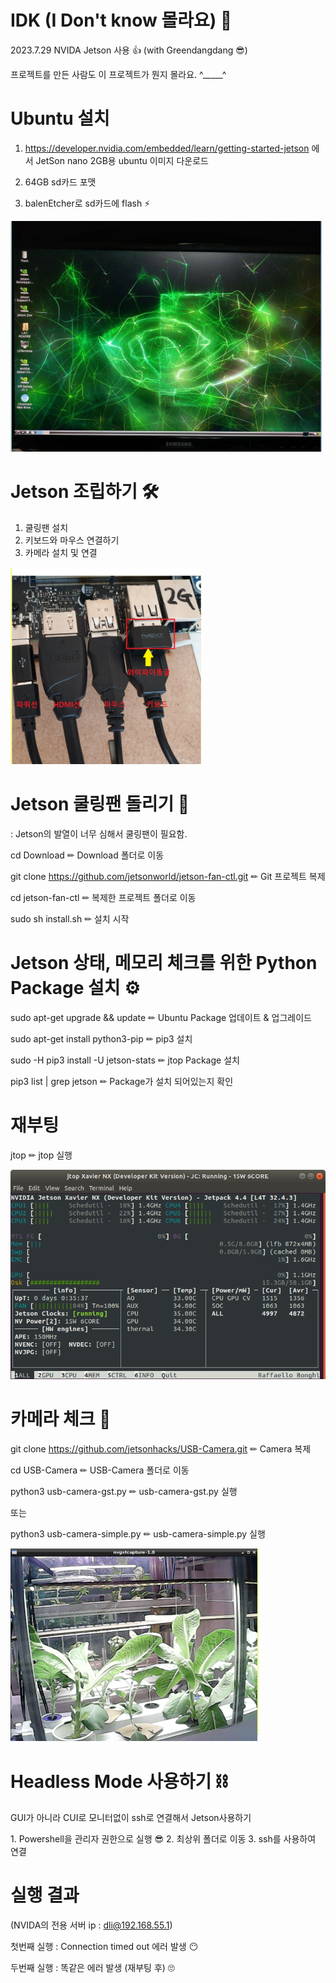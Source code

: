 # IDK (I Don't know 몰라요) 🤣
2023.7.29 NVIDA Jetson 사용 👍 (with Greendangdang 😎)

프로젝트를 만든 사람도 이 프로젝트가 뭔지 몰라요. ^_____^

# Ubuntu 설치
<hl>
  
  1. https://developer.nvidia.com/embedded/learn/getting-started-jetson 에서 JetSon nano 2GB용 ubuntu 이미지 다운로드
  
  2. 64GB sd카드 포맷
  3. balenEtcher로 sd카드에 flash ⚡

<img src="./jetson-ubuntu.png">


# Jetson 조립하기 🛠
1. 쿨링팬 설치 
2. 키보드와 마우스 연결하기
3. 카메라 설치 및 연결

<img src="./jetson.png">

# Jetson 쿨링팬 돌리기 🔧
: Jetson의 발열이 너무 심해서 쿨링팬이 필요함.

<hl>

cd Download ✏ Download 폴더로 이동

git clone  https://github.com/jetsonworld/jetson-fan-ctl.git ✏ Git 프로젝트 복제

cd jetson-fan-ctl ✏ 복제한 프로젝트 폴더로 이동

sudo sh install.sh ✏ 설치 시작

# Jetson 상태, 메모리 체크를 위한 Python Package 설치 ⚙

sudo apt-get upgrade && update ✏ Ubuntu Package 업데이트 & 업그레이드 

sudo apt-get install python3-pip ✏ pip3 설치

sudo -H pip3 install -U jetson-stats ✏ jtop Package 설치

pip3 list | grep jetson ✏ Package가 설치 되어있는지 확인

<h1>재부팅</h1>

jtop ✏ jtop 실행

<img src="./jtop.png">


# 카메라 체크 📸
git clone https://github.com/jetsonhacks/USB-Camera.git ✏ Camera 복제

cd USB-Camera ✏ USB-Camera 폴더로 이동

python3 usb-camera-gst.py ✏ usb-camera-gst.py 실행

또는

python3 usb-camera-simple.py ✏ usb-camera-simple.py 실행

<img src="./jetson_camera.png">

# Headless Mode 사용하기 ⛓

GUI가 아니라 CUI로 모니터없이 ssh로 연결해서 Jetson사용하기


<hl>
    1. Powershell을 관리자 권한으로 실행 😎
    2. 최상위 폴더로 이동
    3. ssh를 사용하여 연결
</hl>

# 실행 결과

(NVIDA의 전용 서버 ip : dli@192.168.55.1) 

첫번째 실행 : Connection timed out 에러 발생 😶

두번째 실행 : 똑같은 에러 발생 (재부팅 후) 🙄
